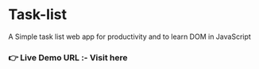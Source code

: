 # Task-list
A Simple task list web app for productivity and to learn DOM in JavaScript
### **👉 Live Demo URL :-** **Visit here**</a>
